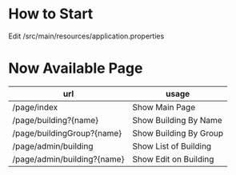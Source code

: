 # How to Start

Edit /src/main/resources/application.properties

# Now Available Page

| url                         | usage                  |
|-----------------------------|------------------------|
| /page/index                 | Show Main Page         |
| /page/building?{name}       | Show Building By Name  |
| /page/buildingGroup?{name}  | Show Building By Group |
| /page/admin/building        | Show List of Building  |
| /page/admin/building?{name} | Show Edit on Building  |